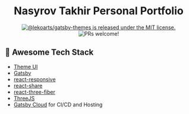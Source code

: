 <h1 align="center">
  Nasyrov Takhir Personal Portfolio
</h1>

<p align="center">
  <a href="https://github.com/LekoArts/gatsby-themes/blob/main/LICENSE">
    <img src="https://img.shields.io/badge/license-MIT-blue.svg" alt="@lekoarts/gatsby-themes is released under the MIT license." />
  </a>
  <img src="https://img.shields.io/badge/PRs-welcome-brightgreen.svg" alt="PRs welcome!" />
</p>


## 🎉 Awesome Tech Stack

- [Theme UI](https://theme-ui.com/)
- [Gatsby](https://www.gatsbyjs.com/)
- [react-responsive](https://github.com/contra/react-responsive)
- [react-share](https://github.com/nygardk/react-share)
- [react-three-fiber](https://github.com/drcmda/react-three-fiber)
- [ThreeJS](http://threejs.org)
- [Gatsby Cloud](https://gatsbyjs.com) for CI/CD and Hosting

